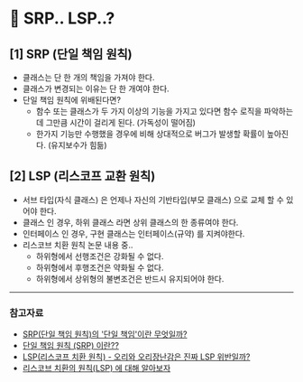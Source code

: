 # 🤔 SRP.. LSP..?

## **[1]** SRP (단일 책임 원칙)

- 클래스는 단 한 개의 책임을 가져야 한다.
- 클래스가 변경되는 이유는 단 한 개여야 한다.
- 단일 책임 원칙에 위배된다면?
  - 함수 또는 클래스가 두 가지 이상의 기능을 가지고 있다면 함수 로직을 파악하는데 그만큼 시간이 걸리게 된다. (가독성이 떨어짐)
  - 한가지 기능만 수행했을 경우에 비해 상대적으로 버그가 발생할 확률이 높아진다. (유지보수가 힘듦)

## **[2]** LSP (리스코프 교환 원칙)

- 서브 타입(자식 클래스) 은 언제나 자신의 기반타입(부모 클래스) 으로 교체 할 수 있어야 한다.
- 클래스 인 경우, 하위 클래스 라면 상위 클래스의 한 종류여야 한다.
- 인터페이스 인 경우, 구현 클래스는 인터페이스(규약) 를 지켜야한다.
- 리스코브 치환 원칙 논문 내용 중..
  - 하위형에서 선행조건은 강화될 수 없다.
  - 하위형에서 후행조건은 약화될 수 없다.
  - 하위형에서 상위형의 불변조건은 반드시 유지되어야 한다.

---

### 참고자료

- [SRP(단일 책임 원칙)의 '단일 책임'이란 무엇일까?](https://siyoon210.tistory.com/155)
- [단일 책임 원칙 (SRP) 이란??](https://2dubbing.tistory.com/30)
- [LSP(리스코프 치환 원칙) - 오리와 오리장난감은 진짜 LSP 위반일까?](https://siyoon210.tistory.com/156)
- [리스코브 치환의 원칙(LSP) 에 대해 알아보자](https://2dubbing.tistory.com/25)